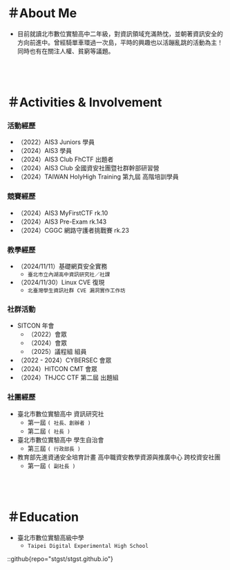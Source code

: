 <br>

# ＃About Me

- 目前就讀北市數位實驗高中二年級，對資訊領域充滿熱忱，並朝著資訊安全的方向前進中。曾經騎單車環過一次島，平時的興趣也以活蹦亂跳的活動為主！同時也有在關注人權、貧窮等議題。

<br>
<br>

# ＃Activities & Involvement

### 活動經歷
- （2022）AIS3 Juniors 學員
- （2024）AIS3 學員
- （2024）AIS3 Club FhCTF 出題者
- （2024）AIS3 Club 全國資安社團暨社群幹部研習營
- （2024）TAIWAN HolyHigh Training 第九屆 高階培訓學員

### 競賽經歷
- （2024）AIS3 MyFirstCTF rk.10
- （2024）AIS3 Pre-Exam rk.143
- （2024）CGGC 網路守護者挑戰賽 rk.23

### 教學經歷
- （2024/11/11）基礎網頁安全實務
    - `臺北市立內湖高中資訊研究社／社課`
- （2024/11/30）Linux CVE 復現
    - `北臺灣學生資訊社群 CVE 漏洞實作工作坊`

### 社群活動
- SITCON 年會
    - （2022）會眾
    - （2024）會眾
    - （2025）議程組 組員
- （2022 - 2024）CYBERSEC 會眾
- （2024）HITCON CMT 會眾
- （2024）THJCC CTF 第二屆 出題組

### 社團經歷
- 臺北市數位實驗高中 資訊研究社
    - 第一屆 `( 社長、創辦者 )`
    - 第二屆 `( 社長 )`
- 臺北市數位實驗高中 學生自治會
    - 第三屆 `( 行政部長 )`
- 教育部先進資通安全培育計畫 高中職資安教學資源與推廣中心 跨校資安社團
    - 第一屆 `( 副社長 )`

<br>
<br>

# ＃Education
- 臺北市數位實驗高級中學
    - `Taipei Digital Experimental High School`

::github{repo="stgst/stgst.github.io"}